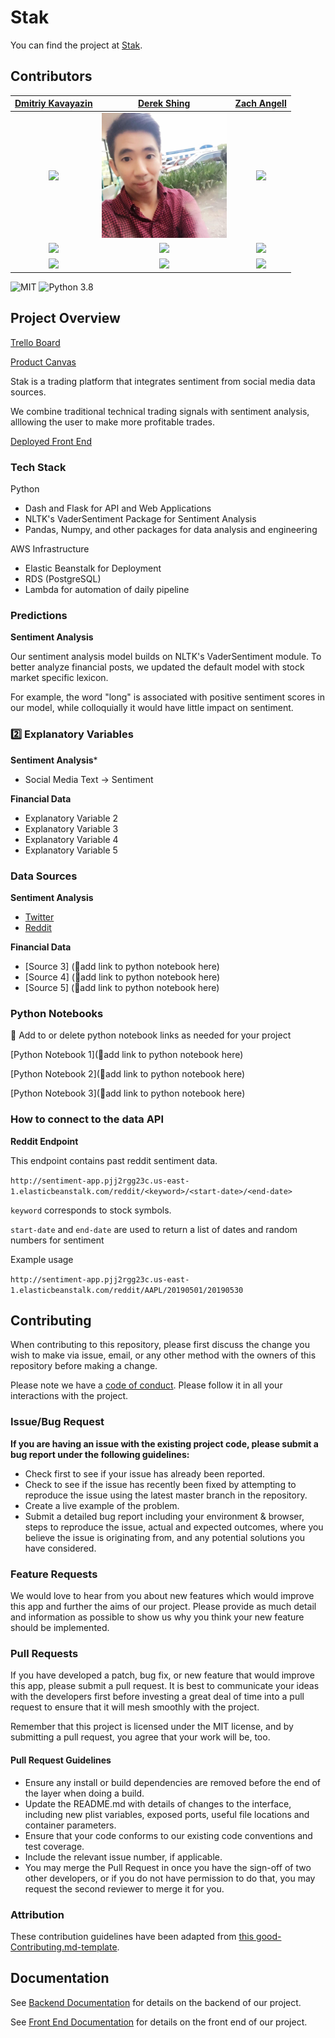 # Stak

You can find the project at [Stak](https://stock-price-stripe.herokuapp.com/).

## Contributors


|                                       [Dmitriy Kavayazin](https://github.com/DimaKav)                                        |                                       [Derek Shing](https://github.com/derek-shing)                                        |                                       [Zach Angell](https://github.com/zangell44)                                        |                           
| :-----------------------------------------------------------------------------------------------------------: | :-----------------------------------------------------------------------------------------------------------: | :-----------------------------------------------------------------------------------------------------------: |
|                      [<img src="https://media.licdn.com/dms/image/C4E03AQHZzRTbNAG5Ig/profile-displayphoto-shrink_800_800/0?e=1567036800&v=beta&t=8ptDa1tD4wL9516Zt_RcPLoIldi3ue2iLu6xNhRfNws" width = "200" />](https://github.com/DimaKav)                       |                      [<img src="https://github.com/labs13-stock-price/data-science/blob/zangell44-patch-1/img/Image%20from%20iOS.jpg" width = "200" />](https://github.com/derek-shing)                       | [<img src="https://avatars2.githubusercontent.com/u/42625717?s=460&v=4" width = "200" />](https://github.com/zangell44) |
|[<img src="https://github.com/favicon.ico" width="15"> ](https://github.com/DimaKav)            |          [<img src="https://github.com/favicon.ico" width="15"> ](https://github.com/derek-shing)           |            [<img src="https://github.com/favicon.ico" width="15"> ](https://github.com/zangell44)             |
| [ <img src="https://static.licdn.com/sc/h/al2o9zrvru7aqj8e1x2rzsrca" width="15"> ](https://www.linkedin.com/in/dkavyazin/) | [ <img src="https://static.licdn.com/sc/h/al2o9zrvru7aqj8e1x2rzsrca" width="15"> ](https://www.linkedin.com/in/derek-shing-29321927/) | [ <img src="https://static.licdn.com/sc/h/al2o9zrvru7aqj8e1x2rzsrca" width="15"> ](https://www.linkedin.com/in/zachangell/) |


![MIT](https://img.shields.io/packagist/l/doctrine/orm.svg)
![Python 3.8](https://img.shields.io/badge/python-3.6-blue.svg)

## Project Overview

[Trello Board](https://trello.com/b/tMaSFigP/labs-13-stock-price)

[Product Canvas](https://docs.google.com/document/d/1sErdl9BUTUBLWGJuNJwEJ_Yq9q2HgXrK-gNHbhKKqvA/edit#heading=h.1jaf6eug9n0k)

Stak is a trading platform that integrates sentiment from social media data sources. 

We combine traditional technical trading signals with sentiment analysis, alllowing the user to make more profitable trades.

[Deployed Front End](https://stock-price-stripe.herokuapp.com/)

### Tech Stack

Python

- Dash and Flask for API and Web Applications
- NLTK's VaderSentiment Package for Sentiment Analysis
- Pandas, Numpy, and other packages for data analysis and engineering

AWS Infrastructure

- Elastic Beanstalk for Deployment
- RDS (PostgreSQL)
- Lambda for automation of daily pipeline

### Predictions

**Sentiment Analysis**

Our sentiment analysis model builds on NLTK's VaderSentiment module. To better analyze financial posts, we updated the default model with stock market specific lexicon.

For example, the word "long" is associated with positive sentiment scores in our model, while colloquially it would have little impact on sentiment.

### 2️⃣ Explanatory Variables

**Sentiment Analysis***

- Social Media Text -> Sentiment

**Financial Data**

-   Explanatory Variable 2
-   Explanatory Variable 3
-   Explanatory Variable 4
-   Explanatory Variable 5

### Data Sources

**Sentiment Analysis**

-   [Twitter](https://twitter.com/)
-   [Reddit](https://www.reddit.com/)

**Financial Data** 

-   [Source 3] (🚫add link to python notebook here)
-   [Source 4] (🚫add link to python notebook here)
-   [Source 5] (🚫add link to python notebook here)

### Python Notebooks

🚫  Add to or delete python notebook links as needed for your project

[Python Notebook 1](🚫add link to python notebook here)

[Python Notebook 2](🚫add link to python notebook here)

[Python Notebook 3](🚫add link to python notebook here)

### How to connect to the data API

**Reddit Endpoint**

This endpoint contains past reddit sentiment data.

`http://sentiment-app.pjj2rgg23c.us-east-1.elasticbeanstalk.com/reddit/<keyword>/<start-date>/<end-date>`

`keyword` corresponds to stock symbols.

`start-date` and `end-date` are used to return a list of dates and random numbers for sentiment

Example usage

`http://sentiment-app.pjj2rgg23c.us-east-1.elasticbeanstalk.com/reddit/AAPL/20190501/20190530`

## Contributing

When contributing to this repository, please first discuss the change you wish to make via issue, email, or any other method with the owners of this repository before making a change.

Please note we have a [code of conduct](./code_of_conduct.md.md). Please follow it in all your interactions with the project.

### Issue/Bug Request

 **If you are having an issue with the existing project code, please submit a bug report under the following guidelines:**
 - Check first to see if your issue has already been reported.
 - Check to see if the issue has recently been fixed by attempting to reproduce the issue using the latest master branch in the repository.
 - Create a live example of the problem.
 - Submit a detailed bug report including your environment & browser, steps to reproduce the issue, actual and expected outcomes,  where you believe the issue is originating from, and any potential solutions you have considered.

### Feature Requests

We would love to hear from you about new features which would improve this app and further the aims of our project. Please provide as much detail and information as possible to show us why you think your new feature should be implemented.

### Pull Requests

If you have developed a patch, bug fix, or new feature that would improve this app, please submit a pull request. It is best to communicate your ideas with the developers first before investing a great deal of time into a pull request to ensure that it will mesh smoothly with the project.

Remember that this project is licensed under the MIT license, and by submitting a pull request, you agree that your work will be, too.

#### Pull Request Guidelines

- Ensure any install or build dependencies are removed before the end of the layer when doing a build.
- Update the README.md with details of changes to the interface, including new plist variables, exposed ports, useful file locations and container parameters.
- Ensure that your code conforms to our existing code conventions and test coverage.
- Include the relevant issue number, if applicable.
- You may merge the Pull Request in once you have the sign-off of two other developers, or if you do not have permission to do that, you may request the second reviewer to merge it for you.

### Attribution

These contribution guidelines have been adapted from [this good-Contributing.md-template](https://gist.github.com/PurpleBooth/b24679402957c63ec426).

## Documentation

See [Backend Documentation](https://github.com/labs13-stock-price/backend) for details on the backend of our project.

See [Front End Documentation](https://github.com/labs13-stock-price/frontend) for details on the front end of our project.

